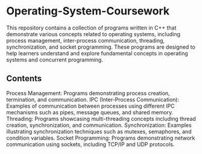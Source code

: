 # Operating-System-Coursework
This repository contains a collection of programs written in C++ that demonstrate various concepts related to operating systems, including process management, inter-process communication, threading, synchronization, and socket programming. These programs are designed to help learners understand and explore fundamental concepts in operating systems and concurrent programming.

## Contents
Process Management: Programs demonstrating process creation, termination, and communication.
IPC (Inter-Process Communication): Examples of communication between processes using different IPC mechanisms such as pipes, message queues, and shared memory.
Threading: Programs showcasing multi-threading concepts including thread creation, synchronization, and communication.
Synchronization: Examples illustrating synchronization techniques such as mutexes, semaphores, and condition variables.
Socket Programming: Programs demonstrating network communication using sockets, including TCP/IP and UDP protocols.
